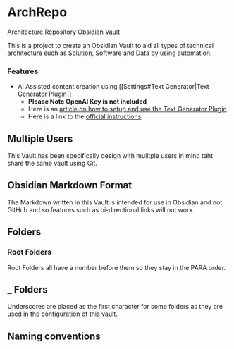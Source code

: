 # ArchRepo
Architecture Repository Obsidian Vault

This is a project to create an Obsidian Vault to aid all types of technical architecture such as Solution, Software and Data by using automation.

### Features
- AI Assisted content creation using  [[Settings#Text Generator|Text Generator Plugin]] 
	- **Please Note OpenAI Key is not included**
	- Here is an [article on how to setup and use the Text Generator Plugin](https://medium.com/os-techblog/obsidians-open-ai-gtp-3-text-generator-980d64e0067f)
	- Here is a link to the [official instructions](https://github.com/nhaouari/obsidian-textgenerator-plugin)


## Multiple Users
This Vault has been specifically design with mulitple users in mind taht share the same vault using Git.

## Obsidian Markdown Format
The Markdown written in this Vault is intended for use in Obsidian and not GitHub and so features such as bi-directional links will not work.



## Folders
### Root Folders
Root Folders all have a number before them so they stay in the PARA order.

## _ Folders
Underscores are placed as the first character for some folders as they are used in the configuration of this vault.

## Naming conventions
